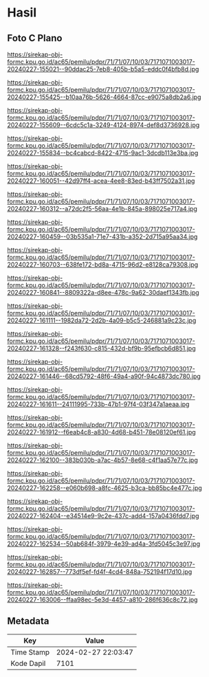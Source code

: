# Hasil

## Foto C Plano

https://sirekap-obj-formc.kpu.go.id/ac65/pemilu/pdpr/71/71/07/10/03/7171071003017-20240227-155021--90ddac25-7eb8-405b-b5a5-eddc0f4bfb8d.jpg

https://sirekap-obj-formc.kpu.go.id/ac65/pemilu/pdpr/71/71/07/10/03/7171071003017-20240227-155425--b10aa76b-5626-4664-87cc-e9075a8db2a6.jpg

https://sirekap-obj-formc.kpu.go.id/ac65/pemilu/pdpr/71/71/07/10/03/7171071003017-20240227-155609--6cdc5c1a-3249-4124-8974-def8d3736928.jpg

https://sirekap-obj-formc.kpu.go.id/ac65/pemilu/pdpr/71/71/07/10/03/7171071003017-20240227-155834--bc4cabcd-8422-4715-9ac1-3dcdb113e3ba.jpg

https://sirekap-obj-formc.kpu.go.id/ac65/pemilu/pdpr/71/71/07/10/03/7171071003017-20240227-160051--42d97ff4-acea-4ee8-83ed-b43ff7502a31.jpg

https://sirekap-obj-formc.kpu.go.id/ac65/pemilu/pdpr/71/71/07/10/03/7171071003017-20240227-160312--a72dc2f5-56aa-4e1b-845a-898025e717a4.jpg

https://sirekap-obj-formc.kpu.go.id/ac65/pemilu/pdpr/71/71/07/10/03/7171071003017-20240227-160459--03b535a1-71e7-431b-a352-2d715a95aa34.jpg

https://sirekap-obj-formc.kpu.go.id/ac65/pemilu/pdpr/71/71/07/10/03/7171071003017-20240227-160703--638fe172-bd8a-4715-96d2-e8128ca79308.jpg

https://sirekap-obj-formc.kpu.go.id/ac65/pemilu/pdpr/71/71/07/10/03/7171071003017-20240227-160841--8809322a-d8ee-478c-9a62-30daef1343fb.jpg

https://sirekap-obj-formc.kpu.go.id/ac65/pemilu/pdpr/71/71/07/10/03/7171071003017-20240227-161111--1982da72-2d2b-4a09-b5c5-246881a9c23c.jpg

https://sirekap-obj-formc.kpu.go.id/ac65/pemilu/pdpr/71/71/07/10/03/7171071003017-20240227-161328--f243f630-c815-432d-bf9b-95efbcb6d851.jpg

https://sirekap-obj-formc.kpu.go.id/ac65/pemilu/pdpr/71/71/07/10/03/7171071003017-20240227-161446--68cd5792-48f6-49a4-a90f-94c4873dc780.jpg

https://sirekap-obj-formc.kpu.go.id/ac65/pemilu/pdpr/71/71/07/10/03/7171071003017-20240227-161611--24111995-733b-47b1-97f4-03f347a1aeaa.jpg

https://sirekap-obj-formc.kpu.go.id/ac65/pemilu/pdpr/71/71/07/10/03/7171071003017-20240227-161912--f6eab4c8-a830-4d68-b451-78e08120ef61.jpg

https://sirekap-obj-formc.kpu.go.id/ac65/pemilu/pdpr/71/71/07/10/03/7171071003017-20240227-162100--383b030b-a7ac-4b57-8e68-c4f1aa57e77c.jpg

https://sirekap-obj-formc.kpu.go.id/ac65/pemilu/pdpr/71/71/07/10/03/7171071003017-20240227-162258--e060b698-a8fc-4625-b3ca-bb85bc4e477c.jpg

https://sirekap-obj-formc.kpu.go.id/ac65/pemilu/pdpr/71/71/07/10/03/7171071003017-20240227-162404--e34514e9-9c2e-437c-add4-157a0436fdd7.jpg

https://sirekap-obj-formc.kpu.go.id/ac65/pemilu/pdpr/71/71/07/10/03/7171071003017-20240227-162534--50ab684f-3979-4e39-ad4a-3fd5045c3e97.jpg

https://sirekap-obj-formc.kpu.go.id/ac65/pemilu/pdpr/71/71/07/10/03/7171071003017-20240227-162857--773df5ef-fd4f-4cd4-848a-752194f17d10.jpg

https://sirekap-obj-formc.kpu.go.id/ac65/pemilu/pdpr/71/71/07/10/03/7171071003017-20240227-163006--ffaa98ec-5e3d-4457-a810-286f636c8c72.jpg


## Metadata

| Key        | Value               |
| ---------- | ------------------- |
| Time Stamp | 2024-02-27 22:03:47 |
| Kode Dapil | 7101                |



